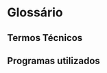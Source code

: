 <!-- TITLE: Suporte -->
<!-- SUBTITLE: A quick summary of Suporte -->

# Glossário
## Termos Técnicos
## Programas utilizados